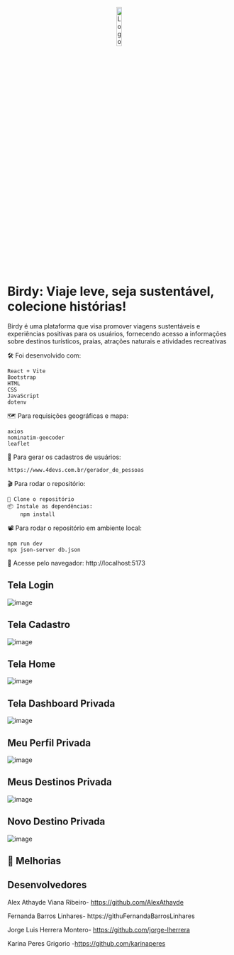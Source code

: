 
<p align="center">
  <img src="/imgs/logo.png" width="15%" alt="Logo da Birdy" style="vertical-align: middle;"/>
  <h1>  Birdy: Viaje leve, seja sustentável,  colecione histórias! </h1>


   Birdy é uma plataforma que visa promover viagens sustentáveis e experiências positivas para os usuários, fornecendo acesso a informações sobre destinos turísticos, praias, atrações naturais e atividades recreativas 

🛠️ Foi desenvolvido com:

    React + Vite    
    Bootstrap    
    HTML    
    CSS     
    JavaScript     
    dotenv

🗺️ Para requisições geográficas e mapa:

    axios
    nominatim-geocoder
    leaflet

🙋 Para gerar os cadastros de usuários:

    https://www.4devs.com.br/gerador_de_pessoas

🎬 Para rodar o repositório:

    🐑 Clone o repositório
    📦 Instale as dependências:
        npm install

📽️ Para rodar o repositório em ambiente local:

    npm run dev
    npx json-server db.json

🛝 Acesse pelo navegador:
    http://localhost:5173



## Tela Login

  ![image](/imgs/login.png)


## Tela Cadastro

  ![image](/imgs/cadastroUsuario.png)

## Tela Home

  ![image](/imgs/home.png)


## Tela Dashboard Privada

![image](/imgs/dashboard.png)

## Meu Perfil Privada

  ![image](/imgs/meu-perfil.png)

## Meus Destinos  Privada

  ![image](/imgs/meusDestinos.png)

## Novo Destino Privada

  ![image](/imgs/novoDestino.png)

## 👀 Melhorias

## Desenvolvedores

  Alex Athayde Viana Ribeiro- https://github.com/AlexAthayde

  Fernanda Barros Linhares- https://githuFernandaBarrosLinhares

  Jorge Luis Herrera Montero- https://github.com/jorge-lherrera

  Karina Peres Grigorio -https://github.com/karinaperes